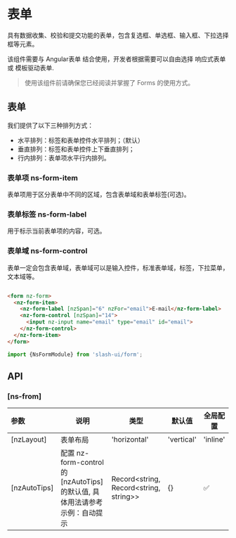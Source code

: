 # 表单

具有数据收集、校验和提交功能的表单，包含复选框、单选框、输入框、下拉选择框等元素。

该组件需要与 Angular表单 结合使用，开发者根据需要可以自由选择 响应式表单 或 模板驱动表单.

> 使用该组件前请确保您已经阅读并掌握了 Forms 的使用方式。

## 表单

我们提供了以下三种排列方式：

* 水平排列：标签和表单控件水平排列；（默认）
* 垂直排列：标签和表单控件上下垂直排列；
* 行内排列：表单项水平行内排列。

### 表单项 ns-form-item

表单项用于区分表单中不同的区域，包含表单域和表单标签(可选)。

### 表单标签 ns-form-label

用于标示当前表单项的内容，可选。

### 表单域 ns-form-control

表单一定会包含表单域，表单域可以是输入控件，标准表单域，标签，下拉菜单，文本域等。

```html

<form nz-form>
  <nz-form-item>
    <nz-form-label [nzSpan]="6" nzFor="email">E-mail</nz-form-label>
    <nz-form-control [nzSpan]="14">
      <input nz-input name="email" type="email" id="email">
    </nz-form-control>
  </nz-form-item>
</form>
```

```ts
import {NsFormModule} from 'slash-ui/form';
```

## API 

### [ns-from] 


参数 | 说明 | 类型 | 默认值 | 全局配置
:---|---|---|---|---
[nzLayout]	| 表单布局 | 	'horizontal' | 'vertical' | 'inline'|	'horizontal' |
[nzAutoTips]	| 配置 nz-form-control 的 [nzAutoTips] 的默认值, 具体用法请参考示例：自动提示 |	Record<string, Record<string, string>> |	{} |	✅


